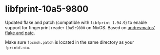 # libfprint-10a5-9800
Updated flake and patch (compatible with `libfprint 1.94.9`) to enable support for fingerprint reader `10a5:9800` on NixOS.  Based on [andrevmatos' flake and patc](https://github.com/NixOS/nixpkgs/issues/324624#issuecomment-2692141032).  
  
Make sure `fpcmoh.patch` is located in the same directory as your `fprintd.nix`.
